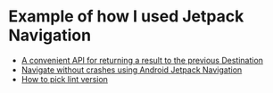 # Example of how I used Jetpack Navigation 

* [A convenient API for returning a result to the previous Destination](https://vadzimv.dev/2021/07/24/jetpack-navigation-result-to-parent.html)
* [Navigate without crashes using Android Jetpack Navigation](https://vadzimv.dev/2021/07/26/android-jetpack-navigation-navigate-safe.html)
* [How to pick lint version](https://vadzimv.dev/2021/07/28/calculate-lint-version.html)
